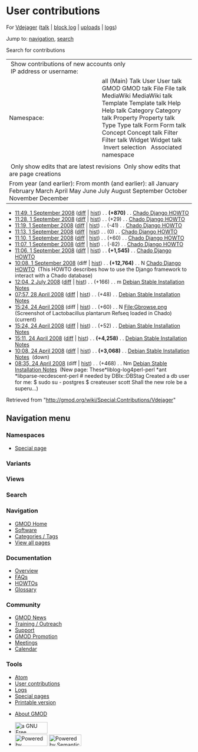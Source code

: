 <div id="mw-page-base" class="noprint">

</div>

<div id="mw-head-base" class="noprint">

</div>

<div id="content" class="mw-body" role="main">

<span id="top"></span>

<div id="mw-js-message" style="display:none;">

</div>



# <span dir="auto">User contributions</span>

<div id="bodyContent">

<div id="contentSub">

For <a
href="/mediawiki/index.php?title=User:Vdejager&amp;action=edit&amp;redlink=1"
class="new" title="User:Vdejager (page does not exist)">Vdejager</a> (<a
href="/mediawiki/index.php?title=User_talk:Vdejager&amp;action=edit&amp;redlink=1"
class="new" title="User talk:Vdejager (page does not exist)">talk</a> \|
[block
log](/mediawiki/index.php?title=Special:Log/block&page=User%3AVdejager "Special:Log/block")
\|
[uploads](/wiki/Special:ListFiles/Vdejager "Special:ListFiles/Vdejager")
\| [logs](/wiki/Special:Log/Vdejager "Special:Log/Vdejager"))

</div>

<div id="jump-to-nav" class="mw-jump">

Jump to: [navigation](#mw-navigation), [search](#p-search)

</div>

<div id="mw-content-text">

Search for contributions

<table class="mw-contributions-table">
<colgroup>
<col style="width: 50%" />
<col style="width: 50%" />
</colgroup>
<tbody>
<tr class="odd">
<td colspan="2"> Show contributions of new accounts only<br />
 IP address or username:</td>
</tr>
<tr class="even">
<td class="mw-label">Namespace:</td>
<td>all (Main) Talk User User talk GMOD GMOD talk File File talk
MediaWiki MediaWiki talk Template Template talk Help Help talk Category
Category talk Property Property talk Type Type talk Form Form talk
Concept Concept talk Filter Filter talk Widget Widget talk  
 Invert selection 
 Associated namespace </td>
</tr>
<tr class="odd">
<td colspan="2"></td>
</tr>
<tr class="even">
<td colspan="2"> Only show edits that are latest revisions
 Only show edits that are page creations</td>
</tr>
<tr class="odd">
<td colspan="2">From year (and earlier): From month (and earlier): all
January February March April May June July August September October
November December</td>
</tr>
</tbody>
</table>

- <a href="/mediawiki/index.php?title=Chado_Django_HOWTO&amp;oldid=6055"
  class="mw-changeslist-date" title="Chado Django HOWTO">11:49, 1
  September 2008</a>
  ([diff](/mediawiki/index.php?title=Chado_Django_HOWTO&diff=prev&oldid=6055 "Chado Django HOWTO")
  \|
  [hist](/mediawiki/index.php?title=Chado_Django_HOWTO&action=history "Chado Django HOWTO"))
  <span class="mw-changeslist-separator">. .</span> **(+870)**‎
  <span class="mw-changeslist-separator">. .</span>
  <a href="/wiki/Chado_Django_HOWTO" class="mw-contributions-title"
  title="Chado Django HOWTO">Chado Django HOWTO</a> ‎
- <a href="/mediawiki/index.php?title=Chado_Django_HOWTO&amp;oldid=6054"
  class="mw-changeslist-date" title="Chado Django HOWTO">11:28, 1
  September 2008</a>
  ([diff](/mediawiki/index.php?title=Chado_Django_HOWTO&diff=prev&oldid=6054 "Chado Django HOWTO")
  \|
  [hist](/mediawiki/index.php?title=Chado_Django_HOWTO&action=history "Chado Django HOWTO"))
  <span class="mw-changeslist-separator">. .</span>
  <span class="mw-plusminus-pos" dir="ltr"
  title="14,275 bytes after change">(+29)</span>‎
  <span class="mw-changeslist-separator">. .</span>
  <a href="/wiki/Chado_Django_HOWTO" class="mw-contributions-title"
  title="Chado Django HOWTO">Chado Django HOWTO</a> ‎
- <a href="/mediawiki/index.php?title=Chado_Django_HOWTO&amp;oldid=6053"
  class="mw-changeslist-date" title="Chado Django HOWTO">11:19, 1
  September 2008</a>
  ([diff](/mediawiki/index.php?title=Chado_Django_HOWTO&diff=prev&oldid=6053 "Chado Django HOWTO")
  \|
  [hist](/mediawiki/index.php?title=Chado_Django_HOWTO&action=history "Chado Django HOWTO"))
  <span class="mw-changeslist-separator">. .</span>
  <span class="mw-plusminus-neg" dir="ltr"
  title="14,246 bytes after change">(-41)</span>‎
  <span class="mw-changeslist-separator">. .</span>
  <a href="/wiki/Chado_Django_HOWTO" class="mw-contributions-title"
  title="Chado Django HOWTO">Chado Django HOWTO</a> ‎
- <a href="/mediawiki/index.php?title=Chado_Django_HOWTO&amp;oldid=6052"
  class="mw-changeslist-date" title="Chado Django HOWTO">11:13, 1
  September 2008</a>
  ([diff](/mediawiki/index.php?title=Chado_Django_HOWTO&diff=prev&oldid=6052 "Chado Django HOWTO")
  \|
  [hist](/mediawiki/index.php?title=Chado_Django_HOWTO&action=history "Chado Django HOWTO"))
  <span class="mw-changeslist-separator">. .</span>
  <span class="mw-plusminus-null" dir="ltr"
  title="14,287 bytes after change">(0)</span>‎
  <span class="mw-changeslist-separator">. .</span>
  <a href="/wiki/Chado_Django_HOWTO" class="mw-contributions-title"
  title="Chado Django HOWTO">Chado Django HOWTO</a> ‎
- <a href="/mediawiki/index.php?title=Chado_Django_HOWTO&amp;oldid=6051"
  class="mw-changeslist-date" title="Chado Django HOWTO">11:10, 1
  September 2008</a>
  ([diff](/mediawiki/index.php?title=Chado_Django_HOWTO&diff=prev&oldid=6051 "Chado Django HOWTO")
  \|
  [hist](/mediawiki/index.php?title=Chado_Django_HOWTO&action=history "Chado Django HOWTO"))
  <span class="mw-changeslist-separator">. .</span>
  <span class="mw-plusminus-pos" dir="ltr"
  title="14,287 bytes after change">(+60)</span>‎
  <span class="mw-changeslist-separator">. .</span>
  <a href="/wiki/Chado_Django_HOWTO" class="mw-contributions-title"
  title="Chado Django HOWTO">Chado Django HOWTO</a> ‎
- <a href="/mediawiki/index.php?title=Chado_Django_HOWTO&amp;oldid=6050"
  class="mw-changeslist-date" title="Chado Django HOWTO">11:07, 1
  September 2008</a>
  ([diff](/mediawiki/index.php?title=Chado_Django_HOWTO&diff=prev&oldid=6050 "Chado Django HOWTO")
  \|
  [hist](/mediawiki/index.php?title=Chado_Django_HOWTO&action=history "Chado Django HOWTO"))
  <span class="mw-changeslist-separator">. .</span>
  <span class="mw-plusminus-neg" dir="ltr"
  title="14,227 bytes after change">(-82)</span>‎
  <span class="mw-changeslist-separator">. .</span>
  <a href="/wiki/Chado_Django_HOWTO" class="mw-contributions-title"
  title="Chado Django HOWTO">Chado Django HOWTO</a> ‎
- <a href="/mediawiki/index.php?title=Chado_Django_HOWTO&amp;oldid=6049"
  class="mw-changeslist-date" title="Chado Django HOWTO">11:06, 1
  September 2008</a>
  ([diff](/mediawiki/index.php?title=Chado_Django_HOWTO&diff=prev&oldid=6049 "Chado Django HOWTO")
  \|
  [hist](/mediawiki/index.php?title=Chado_Django_HOWTO&action=history "Chado Django HOWTO"))
  <span class="mw-changeslist-separator">. .</span> **(+1,545)**‎
  <span class="mw-changeslist-separator">. .</span>
  <a href="/wiki/Chado_Django_HOWTO" class="mw-contributions-title"
  title="Chado Django HOWTO">Chado Django HOWTO</a> ‎
- <a href="/mediawiki/index.php?title=Chado_Django_HOWTO&amp;oldid=6048"
  class="mw-changeslist-date" title="Chado Django HOWTO">10:08, 1
  September 2008</a> (diff \|
  [hist](/mediawiki/index.php?title=Chado_Django_HOWTO&action=history "Chado Django HOWTO"))
  <span class="mw-changeslist-separator">. .</span> **(+12,764)**‎
  <span class="mw-changeslist-separator">. .</span> N
  <a href="/wiki/Chado_Django_HOWTO" class="mw-contributions-title"
  title="Chado Django HOWTO">Chado Django HOWTO</a> ‎
  <span class="comment">(This HOWTO describes how to use the Django
  framework to interact with a Chado database)</span>
- <a
  href="/mediawiki/index.php?title=Debian_Stable_Installation_Notes&amp;oldid=5697"
  class="mw-changeslist-date"
  title="Debian Stable Installation Notes">12:04, 2 July 2008</a>
  ([diff](/mediawiki/index.php?title=Debian_Stable_Installation_Notes&diff=prev&oldid=5697 "Debian Stable Installation Notes")
  \|
  [hist](/mediawiki/index.php?title=Debian_Stable_Installation_Notes&action=history "Debian Stable Installation Notes"))
  <span class="mw-changeslist-separator">. .</span>
  <span class="mw-plusminus-pos" dir="ltr"
  title="8,060 bytes after change">(+166)</span>‎
  <span class="mw-changeslist-separator">. .</span> m
  <a href="/wiki/Debian_Stable_Installation_Notes"
  class="mw-contributions-title"
  title="Debian Stable Installation Notes">Debian Stable Installation
  Notes</a> ‎
- <a
  href="/mediawiki/index.php?title=Debian_Stable_Installation_Notes&amp;oldid=5296"
  class="mw-changeslist-date"
  title="Debian Stable Installation Notes">07:57, 28 April 2008</a>
  ([diff](/mediawiki/index.php?title=Debian_Stable_Installation_Notes&diff=prev&oldid=5296 "Debian Stable Installation Notes")
  \|
  [hist](/mediawiki/index.php?title=Debian_Stable_Installation_Notes&action=history "Debian Stable Installation Notes"))
  <span class="mw-changeslist-separator">. .</span>
  <span class="mw-plusminus-pos" dir="ltr"
  title="7,894 bytes after change">(+48)</span>‎
  <span class="mw-changeslist-separator">. .</span>
  <a href="/wiki/Debian_Stable_Installation_Notes"
  class="mw-contributions-title"
  title="Debian Stable Installation Notes">Debian Stable Installation
  Notes</a> ‎
- <a href="/mediawiki/index.php?title=File:Gbrowse.png&amp;oldid=5277"
  class="mw-changeslist-date" title="File:Gbrowse.png">15:24, 24 April
  2008</a> (diff \|
  [hist](/mediawiki/index.php?title=File:Gbrowse.png&action=history "File:Gbrowse.png"))
  <span class="mw-changeslist-separator">. .</span>
  <span class="mw-plusminus-pos" dir="ltr"
  title="60 bytes after change">(+60)</span>‎
  <span class="mw-changeslist-separator">. .</span> N
  <a href="/wiki/File:Gbrowse.png" class="mw-contributions-title"
  title="File:Gbrowse.png">File:Gbrowse.png</a> ‎
  <span class="comment">(Screenshot of Lactobacillus plantarum Refseq
  loaded in Chado)</span> <span class="mw-uctop">(current)</span>
- <a
  href="/mediawiki/index.php?title=Debian_Stable_Installation_Notes&amp;oldid=5276"
  class="mw-changeslist-date"
  title="Debian Stable Installation Notes">15:24, 24 April 2008</a>
  ([diff](/mediawiki/index.php?title=Debian_Stable_Installation_Notes&diff=prev&oldid=5276 "Debian Stable Installation Notes")
  \|
  [hist](/mediawiki/index.php?title=Debian_Stable_Installation_Notes&action=history "Debian Stable Installation Notes"))
  <span class="mw-changeslist-separator">. .</span>
  <span class="mw-plusminus-pos" dir="ltr"
  title="7,846 bytes after change">(+52)</span>‎
  <span class="mw-changeslist-separator">. .</span>
  <a href="/wiki/Debian_Stable_Installation_Notes"
  class="mw-contributions-title"
  title="Debian Stable Installation Notes">Debian Stable Installation
  Notes</a> ‎
- <a
  href="/mediawiki/index.php?title=Debian_Stable_Installation_Notes&amp;oldid=5275"
  class="mw-changeslist-date"
  title="Debian Stable Installation Notes">15:11, 24 April 2008</a>
  ([diff](/mediawiki/index.php?title=Debian_Stable_Installation_Notes&diff=prev&oldid=5275 "Debian Stable Installation Notes")
  \|
  [hist](/mediawiki/index.php?title=Debian_Stable_Installation_Notes&action=history "Debian Stable Installation Notes"))
  <span class="mw-changeslist-separator">. .</span> **(+4,258)**‎
  <span class="mw-changeslist-separator">. .</span>
  <a href="/wiki/Debian_Stable_Installation_Notes"
  class="mw-contributions-title"
  title="Debian Stable Installation Notes">Debian Stable Installation
  Notes</a> ‎
- <a
  href="/mediawiki/index.php?title=Debian_Stable_Installation_Notes&amp;oldid=5274"
  class="mw-changeslist-date"
  title="Debian Stable Installation Notes">10:08, 24 April 2008</a>
  ([diff](/mediawiki/index.php?title=Debian_Stable_Installation_Notes&diff=prev&oldid=5274 "Debian Stable Installation Notes")
  \|
  [hist](/mediawiki/index.php?title=Debian_Stable_Installation_Notes&action=history "Debian Stable Installation Notes"))
  <span class="mw-changeslist-separator">. .</span> **(+3,068)**‎
  <span class="mw-changeslist-separator">. .</span>
  <a href="/wiki/Debian_Stable_Installation_Notes"
  class="mw-contributions-title"
  title="Debian Stable Installation Notes">Debian Stable Installation
  Notes</a> ‎ <span class="comment">(down)</span>
- <a
  href="/mediawiki/index.php?title=Debian_Stable_Installation_Notes&amp;oldid=5273"
  class="mw-changeslist-date"
  title="Debian Stable Installation Notes">08:35, 24 April 2008</a>
  (diff \|
  [hist](/mediawiki/index.php?title=Debian_Stable_Installation_Notes&action=history "Debian Stable Installation Notes"))
  <span class="mw-changeslist-separator">. .</span>
  <span class="mw-plusminus-pos" dir="ltr"
  title="468 bytes after change">(+468)</span>‎
  <span class="mw-changeslist-separator">. .</span> Nm
  <a href="/wiki/Debian_Stable_Installation_Notes"
  class="mw-contributions-title"
  title="Debian Stable Installation Notes">Debian Stable Installation
  Notes</a> ‎ <span class="comment">(New page:
  These\*liblog-log4perl-perl \*ant \*libparse-recdescent-perl \# needed
  by DBIx::DBStag Created a db user for me: \$ sudo su - postgres \$
  createuser scott Shall the new role be a superu...)</span>

</div>

<div class="printfooter">

Retrieved from "<http://gmod.org/wiki/Special:Contributions/Vdejager>"

</div>

<div id="catlinks" class="catlinks catlinks-allhidden">

</div>

<div class="visualClear">

</div>

</div>

</div>

<div id="mw-navigation">

## Navigation menu

<div id="mw-head">



<div id="left-navigation">

<div id="p-namespaces" class="vectorTabs" role="navigation"
aria-labelledby="p-namespaces-label">

### Namespaces

- <span id="ca-nstab-special">[Special
  page](/wiki/Special:Contributions/Vdejager "This is a special page, you cannot edit the page itself")</span>

</div>

<div id="p-variants" class="vectorMenu emptyPortlet" role="navigation"
aria-labelledby="p-variants-label">

### 

### Variants[](#)

<div class="menu">

</div>

</div>

</div>

<div id="right-navigation">

<div id="p-views" class="vectorTabs emptyPortlet" role="navigation"
aria-labelledby="p-views-label">

### Views

</div>



</div>

<div id="p-search" role="search">

### Search

<div id="simpleSearch">

</div>

</div>

</div>

</div>

<div id="mw-panel">

<div id="p-logo" role="banner">

<a href="/wiki/Main_Page"
style="background-image: url(http://gmod.org/images/GMOD-cogs.png);"
title="Visit the main page"></a>

</div>

<div id="p-Navigation" class="portal" role="navigation"
aria-labelledby="p-Navigation-label">

### Navigation

<div class="body">

- <span id="n-GMOD-Home">[GMOD Home](/wiki/Main_Page)</span>
- <span id="n-Software">[Software](/wiki/GMOD_Components)</span>
- <span id="n-Categories-.2F-Tags">[Categories /
  Tags](/wiki/Categories)</span>
- <span id="n-View-all-pages">[View all
  pages](/wiki/Special:AllPages)</span>

</div>

</div>

<div id="p-Documentation" class="portal" role="navigation"
aria-labelledby="p-Documentation-label">

### Documentation

<div class="body">

- <span id="n-Overview">[Overview](/wiki/Overview)</span>
- <span id="n-FAQs">[FAQs](/wiki/Category:FAQ)</span>
- <span id="n-HOWTOs">[HOWTOs](/wiki/Category:HOWTO)</span>
- <span id="n-Glossary">[Glossary](/wiki/Glossary)</span>

</div>

</div>

<div id="p-Community" class="portal" role="navigation"
aria-labelledby="p-Community-label">

### Community

<div class="body">

- <span id="n-GMOD-News">[GMOD News](/wiki/GMOD_News)</span>
- <span id="n-Training-.2F-Outreach">[Training /
  Outreach](/wiki/Training_and_Outreach)</span>
- <span id="n-Support">[Support](/wiki/Support)</span>
- <span id="n-GMOD-Promotion">[GMOD
  Promotion](/wiki/GMOD_Promotion)</span>
- <span id="n-Meetings">[Meetings](/wiki/Meetings)</span>
- <span id="n-Calendar">[Calendar](/wiki/Calendar)</span>

</div>

</div>

<div id="p-tb" class="portal" role="navigation"
aria-labelledby="p-tb-label">

### Tools

<div class="body">

- <span id="feedlinks"><a
  href="http://gmod.org/mediawiki/index.php?title=Special:Contributions/Vdejager&amp;feed=atom"
  id="feed-atom" class="feedlink" rel="alternate"
  type="application/atom+xml" title="Atom feed for this page">Atom</a></span>
- <span id="t-contributions">[User
  contributions](/wiki/Special:Contributions/Vdejager "A list of contributions of this user")</span>
- <span id="t-log">[Logs](/wiki/Special:Log/Vdejager)</span>
- <span id="t-specialpages"><a href="/wiki/Special:SpecialPages" accesskey="q"
  title="A list of all special pages [q]">Special pages</a></span>
- <span id="t-print"><a
  href="/mediawiki/index.php?title=Special:Contributions/Vdejager&amp;printable=yes"
  rel="alternate" accesskey="p"
  title="Printable version of this page [p]">Printable version</a></span>

</div>

</div>

</div>

</div>

<div id="footer" role="contentinfo">

- <span id="footer-places-about">[About
  GMOD](/wiki/GMOD:About "GMOD:About")</span>

<!-- -->

- <span id="footer-copyrightico">[<img src="http://www.gnu.org/graphics/gfdl-logo-small.png" width="88"
  height="31" alt="a GNU Free Documentation License" />](http://www.gnu.org/licenses/fdl-1.3.html)</span>
- <span id="footer-poweredbyico">[<img src="/mediawiki/skins/common/images/poweredby_mediawiki_88x31.png"
  width="88" height="31" alt="Powered by MediaWiki" />](//www.mediawiki.org/)
  [<img
  src="/mediawiki/extensions/SemanticMediaWiki/includes/../resources/images/smw_button.png"
  width="88" height="31" alt="Powered by Semantic MediaWiki" />](https://www.semantic-mediawiki.org/wiki/Semantic_MediaWiki)</span>

<div style="clear:both">

</div>

</div>
